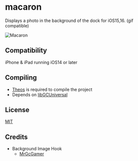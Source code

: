 # macaron
Displays a photo in the background of the dock for iOS15,16.
(gif compatible)

![Macaron](https://github.com/straight-tamago/macaron/assets/50686545/97e87c2c-8d20-457a-bb02-b52353c21d5c)

## Compatibility
iPhone & iPad running iOS14 or later

## Compiling
  - [Theos](https://theos.dev/) is required to compile the project
  - Depends on [libGCUniversal](https://github.com/MrGcGamer/LibGcUniversalDocumentation)

## License
[MIT](https://github.com/shimajiron/macaron/blob/master/LICENSE.md)

## Credits
  - Background Image Hook
    - [MrGcGamer](https://twitter.com/MrGcGamer)
